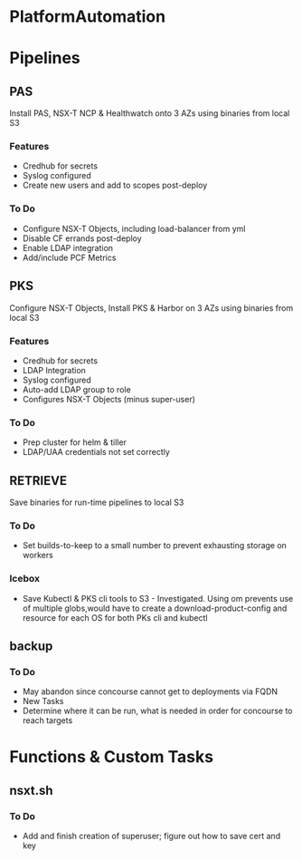 # PlatformAutomation


# Pipelines

## PAS
Install PAS, NSX-T NCP & Healthwatch onto 3 AZs using binaries from local S3

### Features ###
* Credhub for secrets
* Syslog configured
* Create new users and add to scopes post-deploy

### To Do ###
* Configure NSX-T Objects, including load-balancer from yml
* Disable CF errands post-deploy
* Enable LDAP integration
* Add/include PCF Metrics

## PKS
Configure NSX-T Objects, Install PKS & Harbor on 3 AZs using binaries from local S3

### Features ###
* Credhub for secrets
* LDAP Integration
* Syslog configured
* Auto-add LDAP group to role
* Configures NSX-T Objects (minus super-user)

### To Do ###
* Prep cluster for helm & tiller
* LDAP/UAA credentials not set correctly


## RETRIEVE
Save binaries for run-time pipelines to local S3

### To Do ###
* Set builds-to-keep to a small number to prevent exhausting storage on workers

### Icebox ###
* Save Kubectl & PKS cli tools to S3 - Investigated.  Using om prevents use of multiple globs,would have to create a download-product-config and resource for each OS for both PKs cli and kubectl


## backup

### To Do ###
* May abandon since concourse cannot get to deployments via FQDN
* New Tasks
* Determine where it can be run, what is needed in order for concourse to reach targets


# Functions & Custom Tasks
## nsxt.sh
### To Do ###
* Add and finish creation of superuser; figure out how to save cert and key
